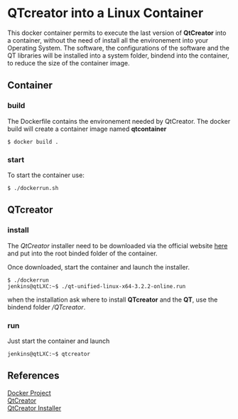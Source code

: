 # QTcreator into a Linux Container

This docker container permits to execute the last version of **QtCreator** into a container, without the need of install all the environement into your Operating System.
The software, the configurations of the software and the QT libraries will be installed into a system folder, bindend into the container, to reduce the size of the container image.

## Container
### build
The Dockerfile contains the environement needed by QtCreator. The docker build will create a container image named **qtcontainer**
```shell
$ docker build .
```

### start
To start the container use:
```shell
$ ./dockerrun.sh
```

## QTcreator
### install
The *QtCreator* installer need to be downloaded via the official website [here](https://www.qt.io/download-qt-installer?hsCtaTracking=99d9dd4f-5681-48d2-b096-470725510d34%7C074ddad0-fdef-4e53-8aa8-5e8a876d6ab4) and put into the root binded folder of the container. <br>

Once downloaded, start the container and launch the installer.
```shell
$ ./dockerrun
jenkins@qtLXC:~$ ./qt-unified-linux-x64-3.2.2-online.run
```
when the installation ask where to install **QTcreator** and the **QT**, use the bindend folder */QTcreator*.

### run
Just start the container and launch
```shell
jenkins@qtLXC:~$ qtcreator
```


## References

[Docker Project](https://www.docker.com/)<br>
[QtCreator](https://www.qt.io/download)<br>
[QtCreator Installer](https://www.qt.io/download-qt-installer?hsCtaTracking=99d9dd4f-5681-48d2-b096-470725510d34%7C074ddad0-fdef-4e53-8aa8-5e8a876d6ab4)<br>
